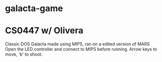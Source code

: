 # galacta-game
# CS0447 w/ Olivera
Classic DOS Galacta made using MIPS, ran on a edited version of MARS
Open the LED controller and connect to MIPS before running. Arrow keys to move, 'b' to shoot.
